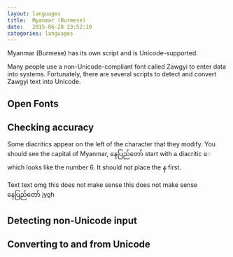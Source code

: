 ```yaml
---
layout: languages
title:  Myanmar (Burmese)
date:   2015-06-28 23:52:10
categories: languages
---
```


Myanmar (Burmese) has its own script and is Unicode-supported.

Many people use a non-Unicode-compliant font called Zawgyi to enter data into systems.
Fortunately, there are several scripts to detect and convert Zawgyi text into Unicode.

## Open Fonts

## Checking accuracy

Some diacritics appear on the left of the character that they modify. You should see the capital of Myanmar, နေပြည်တော် start with a diacritic ေ which looks like the number 6. It should not place the န first.

Text text omg this does not make sense this does not make sense နေပြည်တော် jygh 

## Detecting non-Unicode input

## Converting to and from Unicode
